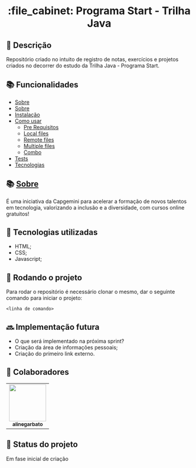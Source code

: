 <h1 align="center">:file_cabinet: Programa Start - Trilha Java</h1>

## :memo: Descrição
Repositório criado no intuito de registro de notas, exercícios e projetos criados no decorrer do estudo da Trilha Java - Programa Start.

## :books: Funcionalidades

<!--ts-->
   * [Sobre](Sobre)
   * <a href="#Sobre">Sobre</a>
   * [Instalação](#instalacao)
   * [Como usar](#como-usar)
      * [Pre Requisitos](#pre-requisitos)
      * [Local files](#local-files)
      * [Remote files](#remote-files)
      * [Multiple files](#multiple-files)
      * [Combo](#combo)
   * [Tests](#testes)
   * [Tecnologias](#tecnologias)
<!--te-->

## :books: [Sobre](#Sobre)
É uma iniciativa da Capgemini para acelerar a formação de novos talentos em tecnologia, valorizando a inclusão e a diversidade, com cursos online gratuitos!

## :wrench: Tecnologias utilizadas
* HTML;
* CSS;
* Javascript;

## :rocket: Rodando o projeto
Para rodar o repositório é necessário clonar o mesmo, dar o seguinte comando para iniciar o projeto:
```
<linha de comando>
```

## :soon: Implementação futura
* O que será implementado na próxima sprint?
* Criação da área de informações pessoais;
* Criação do primeiro link externo.

## :handshake: Colaboradores
<table>
  <tr>
    <td align="center">
      <a href="http://github.com/alinegarbato">
        <img src="https://github.com/alinegarbato/todoapp/blob/main/octocat-1679669901194.png" width="100px;"/><br>
        <sub>
          <b>alinegarbato</b>
        </sub>
      </a>
    </td>
  </tr>
</table>

## :dart: Status do projeto

Em fase inicial de criação

